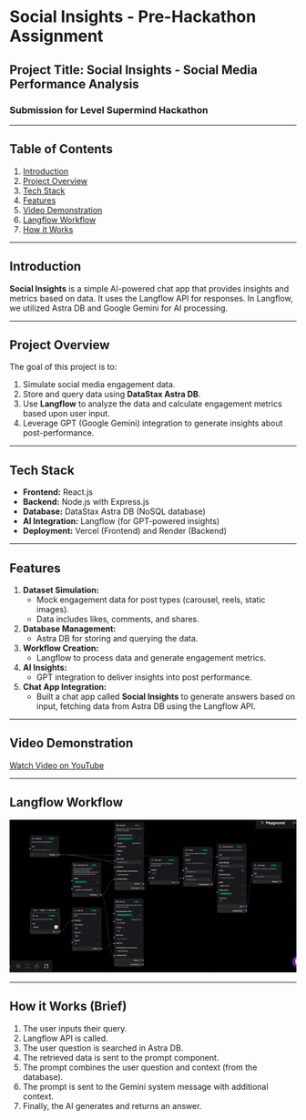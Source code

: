 # Social Insights - Pre-Hackathon Assignment

## Project Title: Social Insights - Social Media Performance Analysis

### Submission for Level Supermind Hackathon

---

## Table of Contents
1. [Introduction](#introduction)
2. [Project Overview](#project-overview)
3. [Tech Stack](#tech-stack)
4. [Features](#features)
5. [Video Demonstration](#video-demonstration)
6. [Langflow Workflow](#langflow-workflow)
7. [How it Works](#how-it-works)

---

## Introduction
**Social Insights** is a simple AI-powered chat app that provides insights and metrics based on data. It uses the Langflow API for responses. In Langflow, we utilized Astra DB and Google Gemini for AI processing.

---

## Project Overview
The goal of this project is to:
1. Simulate social media engagement data.
2. Store and query data using **DataStax Astra DB**.
3. Use **Langflow** to analyze the data and calculate engagement metrics based upon user input.
4. Leverage GPT (Google Gemini) integration to generate insights about post-performance.

---

## Tech Stack
- **Frontend:** React.js
- **Backend:** Node.js with Express.js
- **Database:** DataStax Astra DB (NoSQL database)
- **AI Integration:** Langflow (for GPT-powered insights)
- **Deployment:** Vercel (Frontend) and Render (Backend)

---

## Features
1. **Dataset Simulation:**
   - Mock engagement data for post types (carousel, reels, static images).
   - Data includes likes, comments, and shares.
2. **Database Management:**
   - Astra DB for storing and querying the data.
3. **Workflow Creation:**
   - Langflow to process data and generate engagement metrics.
4. **AI Insights:**
   - GPT integration to deliver insights into post performance.
5. **Chat App Integration:**
   - Built a chat app called **Social Insights** to generate answers based on input, fetching data from Astra DB using the Langflow API.

---

## Video Demonstration
[Watch Video on YouTube](<insert-youtube-link>)

---

## Langflow Workflow
![Langflow Workflow](<https://github.com/sarthakitaliya/Socialinsights/blob/main/langflow/work%20flow.png>)

---

## How it Works (Brief)
1. The user inputs their query.
2. Langflow API is called.
3. The user question is searched in Astra DB.
4. The retrieved data is sent to the prompt component.
5. The prompt combines the user question and context (from the database).
6. The prompt is sent to the Gemini system message with additional context.
7. Finally, the AI generates and returns an answer.

